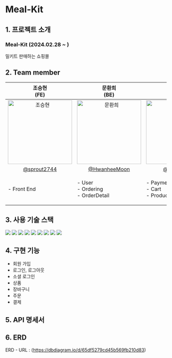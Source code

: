 # Meal-Kit

## 1. 프로젝트 소개
### Meal-Kit (2024.02.28 ~ )
<p text-align='center'> 밀키트 판매하는 쇼핑몰 <br/>
</p>

## 2. Team member

  | 조승현<br>(FE) | 문환희<br>(BE) | 최동석<br>(BE) |
  |:--------:| :--------: | :--------: |
  | <img src="https://avatars.githubusercontent.com/u/161564888?v=4" alt="조승현" width="200" height="200">  | <img src="https://avatars.githubusercontent.com/u/109807723?s=400&u=a8a6009929a9bd7bf58f13cb8217d79e1ca139a0&v=4" alt="문환희" width="200" height="200"> |  <img src="https://avatars.githubusercontent.com/u/96916609?v=4" alt="최동석" width="200" height="200"> | | 
  |[@sprout2744](https://github.com/sprout2744) | [@HwanheeMoon](https://github.com/HwanheeMoon) |[@eastwest9](https://github.com/eastwest9) |
  | <p align="left">- Front End <br/>| <p align="left">- User <br/>- Ordering <br/>- OrderDetail <br/></p> | <p align="left">- Payment <br/>- Cart <br/>- Product <br/></p> |


## 3. 사용 기술 스택
<img src="https://img.shields.io/badge/SPRING-6DB33F?style=for-the-badge&logo=SPRING&logoColor=white"> <img src="https://img.shields.io/badge/SPRING BOOT-6DB33F?style=for-the-badge&logo=SPRINGBOOT&logoColor=white"> <img src="https://img.shields.io/badge/SPRING SECURITY-6DB33F?style=for-the-badge&logo=SPRINGSECURITY&logoColor=white"> <img src="https://img.shields.io/badge/JAVA-4479A1?style=for-the-badge&logo=JAVA&logoColor=black"> <img src="https://img.shields.io/badge/MYSQL-4479A1?style=for-the-badge&logo=MYSQL&logoColor=white"> <img src="https://img.shields.io/badge/QUERYDSL-4479A1?style=for-the-badge&logo=QUERYDSL&logoColor=black"> <img src="https://img.shields.io/badge/JPA-6DB33F?style=for-the-badge&logo=JPA&logoColor=black"> <img src="https://img.shields.io/badge/Iamport%20Payment-c1272d?style=for-the-badge"> <img src="https://img.shields.io/badge/Postman-FF6C37?style=for-the-badge&logo=Postman&logoColor=white">
## 4. 구현 기능
  - 회원 가입
  - 로그인, 로그아웃
  - 소셜 로그인
  - 상품
  - 장바구니
  - 주문
  - 결제
## 5. API 명세서

## 6. ERD
ERD - URL : (https://dbdiagram.io/d/65df5279cd45b569fb210d83)
